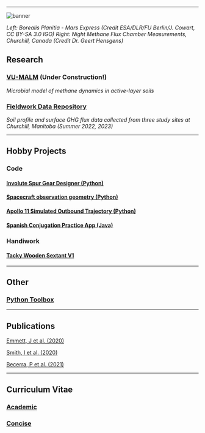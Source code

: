 
---

![banner](https://github.com/user-attachments/assets/ad8846cb-b5dc-4a3b-9c4e-352b938fc22e)

_Left: Borealis Planitia - Mars Express (Credit ESA/DLR/FU Berlin/J. Cowart, CC BY-SA 3.0 IGO)_
_Right: Night Methane Flux Chamber Measurements, Churchill, Canada (Credit Dr. Geert Hensgens)_

## Research

### [VU-MALM](vu_malm.md) (Under Construction!)
_Microbial model of methane dynamics in active-layer soils_

### [Fieldwork Data Repository](data_repository.md) 
_Soil profile and surface GHG flux data collected from three study sites at Churchill, Manitoba (Summer 2022, 2023)_


---


## Hobby Projects

### Code

#### [Involute Spur Gear Designer (Python)](involute_gear.md)

#### [Spacecraft observation geometry (Python)](maven.md)

#### [Apollo 11 Simulated Outbound Trajectory (Python)](apollo11.md)

#### [Spanish Conjugation Practice App (Java)](spanish_conjugation.md)

### Handiwork

#### [Tacky Wooden Sextant V1](sextant.md)

---


## Other

### [Python Toolbox](python_toolbox.md)


---


## Publications

[Emmett, J et al. (2020)](https://www.sciencedirect.com/science/article/abs/pii/S0032063319305355)

[Smith, I et al. (2020)](https://www.sciencedirect.com/science/article/abs/pii/S0032063319301874)

[Becerra, P et al. (2021)](https://iopscience.iop.org/article/10.3847/PSJ/ac19a5)


---



## Curriculum Vitae

### [Academic](Jeremy_Emmett_AcademicCV2.pdf)

### [Concise](Jeremy_Emmett_CV.pdf)

